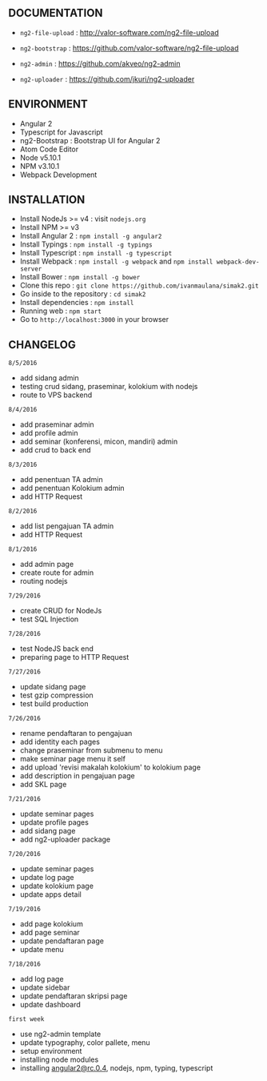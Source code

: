 ## DOCUMENTATION

- `ng2-file-upload` : http://valor-software.com/ng2-file-upload

- `ng2-bootstrap` : https://github.com/valor-software/ng2-file-upload

- `ng2-admin` : https://github.com/akveo/ng2-admin

- `ng2-uploader` : https://github.com/jkuri/ng2-uploader


## ENVIRONMENT

- Angular 2
- Typescript for Javascript
- ng2-Bootstrap : Bootstrap UI for Angular 2
- Atom Code Editor
- Node v5.10.1
- NPM v3.10.1
- Webpack Development


## INSTALLATION

- Install NodeJs >= v4 : visit `nodejs.org`
- Install NPM >= v3
- Install Angular 2 : `npm install -g angular2`
- Install Typings : `npm install -g typings`
- Install Typescript : `npm install -g typescript`
- Install Webpack : `npm install -g webpack` and `npm install webpack-dev-server`
- Install Bower : `npm install -g bower`
- Clone this repo : `git clone https://github.com/ivanmaulana/simak2.git`
- Go inside to the repository : `cd simak2`
- Install dependencies : `npm install`
- Running web : `npm start`
- Go to `http://localhost:3000` in your browser


## CHANGELOG

`8/5/2016`
- add sidang admin
- testing crud sidang, praseminar, kolokium with nodejs
- route to VPS backend

`8/4/2016`
- add praseminar admin
- add profile admin
- add seminar (konferensi, micon, mandiri) admin
- add crud to back end

`8/3/2016`
- add penentuan TA admin
- add penentuan Kolokium admin
- add HTTP Request

`8/2/2016`
- add list pengajuan TA admin
- add HTTP Request

`8/1/2016`
- add admin page
- create route for admin
- routing nodejs

`7/29/2016`
- create CRUD for NodeJs
- test SQL Injection

`7/28/2016`
- test NodeJS back end
- preparing page to HTTP Request

`7/27/2016`
- update sidang page
- test gzip compression
- test build production

`7/26/2016`
- rename pendaftaran to pengajuan
- add identity each pages
- change praseminar from submenu to menu
- make seminar page menu it self
- add upload 'revisi makalah kolokium' to kolokium page
- add description in pengajuan page
- add SKL page

`7/21/2016`
- update seminar pages
- update profile pages
- add sidang page
- add ng2-uploader package

`7/20/2016`
- update seminar pages
- update log page
- update kolokium page
- update apps detail

`7/19/2016`
- add page kolokium
- add page seminar
- update pendaftaran page
- update menu

`7/18/2016`
- add log page
- update sidebar
- update pendaftaran skripsi page
- update dashboard


`first week`
- use ng2-admin template
- update typography, color pallete, menu
- setup environment
- installing node modules
- installing angular2@rc.0.4, nodejs, npm, typing, typescript
